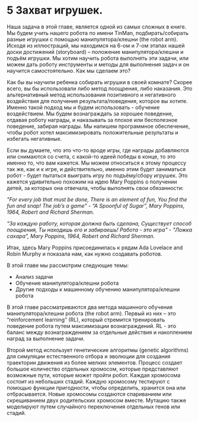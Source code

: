 # 5 Захват игрушек.

Наша задача в этой главе, является одной из самых сложных в книге. Мы будем учить нашего робота по имени TinMan, подбирать/собирать разные игрушки с помощью манипулятора/клешни \(the robot arm\). Исходя из иллюстраций, мы находимся на 6-ом и 7-ом этапах нашей доски достижений \(storyboard\) – положение манипулятора/клешни и подъём игрушки. Мы хотим научить робота выполнять эти задачи, или можем дать роботу инструменты и методы для выполнения задач и он научится самостоятельно. Как мы сделаем это?

Как бы вы научили ребенка собирать игрушки в своей комнате? Скорее всего, вы бы использовали либо метод поощрения, либо наказания. Это альтернативный метод использования позитивного и негативного воздействия для получения результата/поведения, которое вы хотите. Именно такой подход мы и будем использовать - обучение воздействием. Мы будем вознаграждать за хорошее поведение, отдавая роботу награды, и наказывать за плохое или бесполезное поведение, забирая награды. Мы напишем программное обеспечение, чтобы робот хотел максимизировать положительные результаты и избегать негативные.

Если вы думаете, что это что-то вроде игры, где награды добавляются или снимаются со счета, с какой-то идеей победы в конце, то это именно то, что вам кажется. Мы можем относиться к этому процессу так же, как и к игре, и действительно, именно этим будет заниматься робот - будет пытаться выиграть игру по подъёму/сбору игрушек. Это кажется удивительно похожим на идею Mary Poppins о получении детей, за которых она отвечала, чтобы выполнять свои обязанности:

_"For every job that must be done,                                                                                                      There is an element of fun,_                                                                                                                            _You find the fun and snap!                                                                                                                            The job’s a game"                                                                                                                                              - “A Spoonful of Sugar”, Mary Poppins, 1964, Robert and Richard Sherman._

_"За каждую работу, которая должна быть сделана,                                                    Существует способ поощрения,                                                                                                         Ты находишь его и забираешь!                                                                                                    Работа - это игра"                                                                                                                                                     - "Ложка сахара", Mary Poppins, 1964, Robert and Richard Sherman._

Итак, здесь Mary Poppins присоединилась к рядам Ada Lovelace and Robin Murphy и показала нам, как нужно создавать роботов.

В этой главе мы рассмотрим следующие темы:                                                         

* Анализ задачи                                                                                                            
* Обучение манипулятора/клешни робота 
* Другие подходы к машинному обучению манипулятора/клешни робота

В этой главе рассматриваются два метода машинного обучения манипулятора/клешни робота \(the robot arm\). Первый из них – это “reinforcement learning” \(RL\), который стремится тренировать поведение робота путем максимизации вознаграждений. RL - это баланс между вознаграждением за отдельные действия и накоплением наград за выполнение задачи.              

Второй метод использует генетические алгоритмы \(genetic algorithms\) для симуляции естественного отбора и эволюции для создания траектории движения из более мелких элементов. Процесс создает большое количество отдельных хромосом, которые представляют возможные пути, которые может пройти робот. Каждая хромосома состоит из небольших стадий. Каждую хромосому тестируют с помощью функции пригодности, чтобы определить, хранится она или отбрасывается. Новые хромосомы создаются спариванием или скрещиванием двух родительских хромосом вместе. Мутацию также моделируют путем случайного переключения отдельных генов или стадий.                                          







